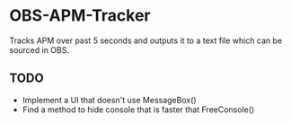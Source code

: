 # OBS-APM-Tracker
Tracks APM over past 5 seconds and outputs it to a text file which can be sourced in OBS.

## TODO
- Implement a UI that doesn't use MessageBox()
- Find a method to hide console that is faster that FreeConsole()

